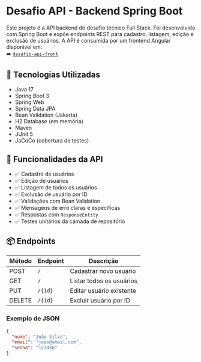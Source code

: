# Desafio API - Backend Spring Boot

Este projeto é a API backend do desafio técnico Full Stack. Foi desenvolvido com Spring Boot e expõe endpoints REST para cadastro, listagem, edição e exclusão de usuários. A API é consumida por um frontend Angular disponível em:  
➡️ [`desafio-api-front`](https://github.com/RafaelCastro137/desafio-api-front)

## 🚀 Tecnologias Utilizadas

- Java 17
- Spring Boot 3
- Spring Web
- Spring Data JPA
- Bean Validation (Jakarta)
- H2 Database (em memória)
- Maven
- JUnit 5
- JaCoCo (cobertura de testes)

## 🔧 Funcionalidades da API

- ✅ Cadastro de usuários
- ✅ Edição de usuários
- ✅ Listagem de todos os usuários
- ✅ Exclusão de usuário por ID
- ✅ Validações com Bean Validation
- ✅ Mensagens de erro claras e específicas
- ✅ Respostas com `ResponseEntity`
- ✅ Testes unitários da camada de repositório

## 📦 Endpoints

| Método | Endpoint     | Descrição                      |
|--------|--------------|-------------------------------|
| POST   | `/`          | Cadastrar novo usuário        |
| GET    | `/`          | Listar todos os usuários      |
| PUT    | `/{id}`      | Editar usuário existente      |
| DELETE | `/{id}`      | Excluir usuário por ID        |

### Exemplo de JSON

```json
{
  "nome": "João Silva",
  "email": "joao@email.com",
  "senha": "123456"
}
